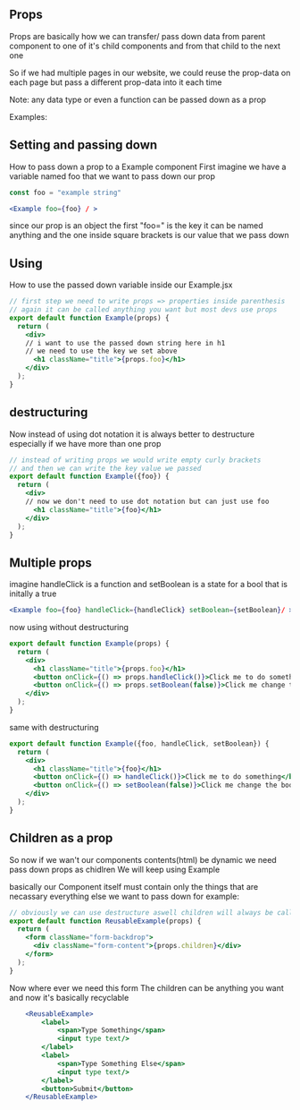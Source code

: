 ## Props

Props are basically how we can transfer/ pass down data from parent component to one of it's child components and from that child to the next one

So if we had multiple pages in our website, we could reuse the prop-data on each page but pass a different prop-data into it each time

Note: any data type or even a function can be passed down as a prop


Examples:

## Setting and passing down
How to pass down a prop to a Example component
First imagine we have a variable named foo that we want to pass down our prop
```js
const foo = "example string"
```

```jsx
<Example foo={foo} / >
```
since our prop is an object the first "foo=" is the key it can be named anything and the one inside square brackets is our value that we pass down

## Using
How to use the passed down variable inside our Example.jsx

```jsx
// first step we need to write props => properties inside parenthesis
// again it can be called anything you want but most devs use props
export default function Example(props) {
  return (
    <div>
    // i want to use the passed down string here in h1
    // we need to use the key we set above
      <h1 className="title">{props.foo}</h1>
    </div>
  );
}
```
## destructuring
Now instead of using dot notation it is always better to destructure especially if we have more than one prop
```jsx
// instead of writing props we would write empty curly brackets
// and then we can write the key value we passed
export default function Example({foo}) {
  return (
    <div>
    // now we don't need to use dot notation but can just use foo
      <h1 className="title">{foo}</h1>
    </div>
  );
}
```
## Multiple props
imagine handleClick is a function and setBoolean is a state for a bool that is initally a true
```jsx
<Example foo={foo} handleClick={handleClick} setBoolean={setBoolean}/ >
```
now using without destructuring
```jsx
export default function Example(props) {
  return (
    <div>
      <h1 className="title">{props.foo}</h1>
      <button onClick={() => props.handleClick()}>Click me to do something</button>
      <button onClick={() => props.setBoolean(false)}>Click me change the bool</button>
    </div>
  );
}
```
same with destructuring
```jsx
export default function Example({foo, handleClick, setBoolean}) {
  return (
    <div>
      <h1 className="title">{foo}</h1>
      <button onClick={() => handleClick()}>Click me to do something</button>
      <button onClick={() => setBoolean(false)}>Click me change the bool</button>
    </div>
  );
}
```

## Children as a prop
So now if we wan't our components contents(html) be dynamic we need pass down props as chidlren
We will keep using Example

basically our Component itself must contain only the things that are necassary everything else we want to pass down
for example:

```jsx
// obviously we can use destructure aswell children will always be called children => {children}
export default function ReusableExample(props) {
  return (
    <form className="form-backdrop">
      <div className="form-content">{props.children}</div>
    </form>
  );
}
```

Now where ever we need this form
The children can be anything you want and now it's basically recyclable
```jsx
    <ReusableExample>
        <label>
            <span>Type Something</span>
            <input type text/>
        </label>
        <label>
            <span>Type Something Else</span>
            <input type text/>
        </label>
        <button>Submit</button>
    </ReusableExample>
```